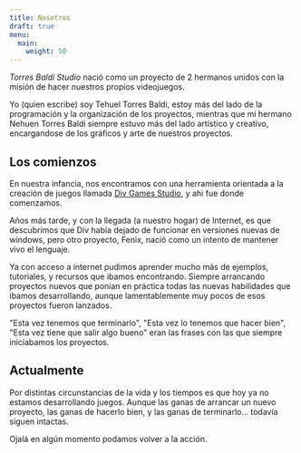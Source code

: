 ```yaml
---
title: Nosotros
draft: true
menu:
  main:
    weight: 50
---
```


_Torres Baldi Studio_ nació como un proyecto de 2 hermanos unidos con la misión de hacer nuestros propios videojuegos.

Yo (quien escribe) soy Tehuel Torres Baldi, estoy más del lado de la programación y la organización de los proyectos, mientras que mi hermano Nehuen Torres Baldi siempre estuvo más del lado artístico y creativo, encargandose de los gráficos y arte de nuestros proyectos.

## Los comienzos

En nuestra infancia, nos encontramos con una herramienta orientada a la creación de juegos llamada [Div Games Studio](https://es.wikipedia.org/wiki/DIV_Games_Studio), y ahi fue donde comenzamos.

Años más tarde, y con la llegada (a nuestro hogar) de Internet, es que descubrimos que Div había dejado de funcionar en versiones nuevas de windows, pero otro proyecto, Fenix, nació como un intento de mantener vivo el lenguaje.

Ya con acceso a internet pudimos aprender mucho más de ejemplos, tutoriales, y recursos que ibamos encontrando. Siempre arrancando proyectos nuevos que ponian en práctica todas las nuevas habilidades que ibamos desarrollando, aunque lamentablemente muy pocos de esos proyectos fueron lanzados.

"Esta vez tenemos que terminarlo", "Esta vez lo tenemos que hacer bien", "Esta vez tiene que salir algo bueno" eran las frases con las que siempre iniciabamos los proyectos.

## Actualmente

Por distintas circunstancias de la vida y los tiempos es que hoy ya no estamos desarrollando juegos. Aunque las ganas de arrancar un nuevo proyecto, las ganas de hacerlo bien, y las ganas de terminarlo... todavía siguen intactas.

Ojalá en algún momento podamos volver a la acción.
